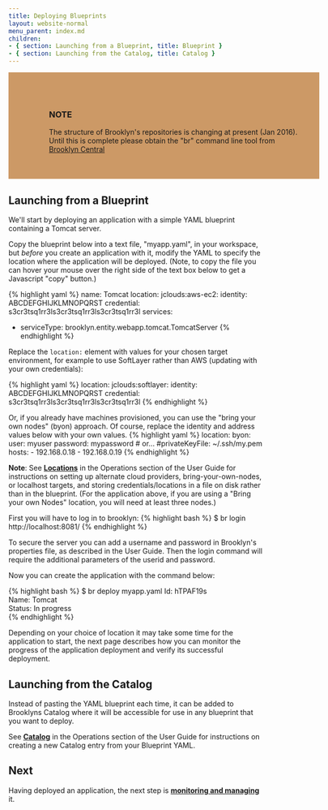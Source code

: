 ```yaml
---
title: Deploying Blueprints
layout: website-normal
menu_parent: index.md
children:
- { section: Launching from a Blueprint, title: Blueprint } 
- { section: Launching from the Catalog, title: Catalog } 
---
```


<div style="width: 100%; display: block; background-color: #CC9966; margin-bottom: 2px;  padding: 50px 30px 50px 80px;" >
  <h3>NOTE</h3>
  <div>
  The structure of Brooklyn's repositories is changing at present (Jan 2016). Until this is complete 
  please obtain the "br" command line tool from <a href="https://github.com/brooklyncentral/brooklyn-cli">Brooklyn Central</a>
  </div>
</div>

## Launching from a Blueprint

We'll start by deploying an application with a simple YAML blueprint containing a Tomcat server.

Copy the blueprint below into a text file, "myapp.yaml", in your workspace, but *before* you create an application with 
it, modify the YAML to specify the location where the application will be deployed.  (Note, to copy the file you can
hover your mouse over the right side of the text box below to get a Javascript "copy" button.)

{% highlight yaml %}
name: Tomcat
location:
  jclouds:aws-ec2:
    identity: ABCDEFGHIJKLMNOPQRST
    credential: s3cr3tsq1rr3ls3cr3tsq1rr3ls3cr3tsq1rr3l
services:
- serviceType: brooklyn.entity.webapp.tomcat.TomcatServer
{% endhighlight %}

Replace the `location:` element with values for your chosen target environment, for example to use SoftLayer rather 
than AWS (updating with your own credentials): 

{% highlight yaml %}
location:
  jclouds:softlayer:
    identity: ABCDEFGHIJKLMNOPQRST
    credential: s3cr3tsq1rr3ls3cr3tsq1rr3ls3cr3tsq1rr3l
{% endhighlight %}

Or, if you already have machines provisioned, you can use the "bring your own nodes" (byon) approach. 
Of course, replace the identity and address values below with your own values.
{% highlight yaml %}
location:
  byon:
    user: myuser
    password: mypassword
    # or...
    #privateKeyFile: ~/.ssh/my.pem
    hosts:
    - 192.168.0.18
    - 192.168.0.19
{% endhighlight %}

**Note**: See __[Locations](../ops/locations)__ in the Operations section of the User Guide for instructions on setting
up alternate cloud providers, bring-your-own-nodes, or localhost targets, and storing credentials/locations in a file 
on disk rather than in the blueprint.
(For the application above, if you are using a "Bring your own Nodes" location, you will need at least three nodes.)

First you will have to log in to brooklyn:
{% highlight bash %}
$ br login http://localhost:8081/
{% endhighlight %}

To secure the server you can add a username and password in Brooklyn's properties file, as described in the User Guide. 
Then the login command will require the additional parameters of the userid and password.

Now you can create the application with the command below:

{% highlight bash %}
$ br deploy myapp.yaml
Id:       hTPAF19s   
Name:     Tomcat   
Status:   In progress   
{% endhighlight %}

Depending on your choice of location it may take some time for the application to start, the next page describes how 
you can monitor the progress of the application deployment and verify its successful deployment.


## Launching from the Catalog
Instead of pasting the YAML blueprint each time, it can be added to Brooklyns Catalog where it will be accessible 
for use in any blueprint that you want to deploy.

See __[Catalog](../ops/catalog/)__ in the Operations section of the User Guide for instructions on creating a new 
Catalog entry from your Blueprint YAML.


## Next

Having deployed an application, the next step is **[monitoring and managing](managing.html)** it.
